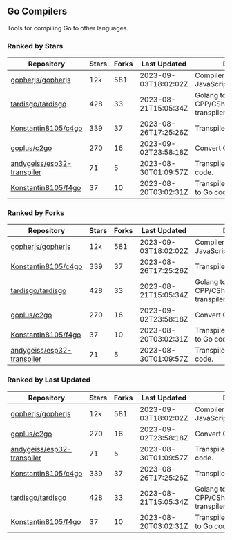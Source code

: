 ## Go Compilers

Tools for compiling Go to other languages.

### Ranked by Stars

| Repository | Stars | Forks | Last Updated | Description | 
|------------|-------|-------|--------------|-------------|
| [gopherjs/gopherjs](https://github.com/gopherjs/gopherjs) | 12k | 581 | 2023-09-03T18:02:02Z |  Compiler from Go to JavaScript. |
| [tardisgo/tardisgo](https://github.com/tardisgo/tardisgo) | 428 | 33 | 2023-08-21T15:05:34Z |  Golang to Haxe to CPP/CSharp/Java/JavaScript transpiler. |
| [Konstantin8105/c4go](https://github.com/Konstantin8105/c4go) | 339 | 37 | 2023-08-26T17:25:26Z |  Transpile C code to Go code. |
| [goplus/c2go](https://github.com/goplus/c2go) | 270 | 16 | 2023-09-02T23:58:18Z |  Convert C code to Go code. |
| [andygeiss/esp32-transpiler](https://github.com/andygeiss/esp32-transpiler) | 71 | 5 | 2023-08-30T01:09:57Z |  Transpile Go into Arduino code. |
| [Konstantin8105/f4go](https://github.com/Konstantin8105/f4go) | 37 | 10 | 2023-08-20T03:02:31Z |  Transpile FORTRAN 77 code to Go code. |

### Ranked by Forks

| Repository | Stars | Forks | Last Updated | Description | 
|------------|-------|-------|--------------|-------------|
| [gopherjs/gopherjs](https://github.com/gopherjs/gopherjs) | 12k | 581 | 2023-09-03T18:02:02Z |  Compiler from Go to JavaScript. |
| [Konstantin8105/c4go](https://github.com/Konstantin8105/c4go) | 339 | 37 | 2023-08-26T17:25:26Z |  Transpile C code to Go code. |
| [tardisgo/tardisgo](https://github.com/tardisgo/tardisgo) | 428 | 33 | 2023-08-21T15:05:34Z |  Golang to Haxe to CPP/CSharp/Java/JavaScript transpiler. |
| [goplus/c2go](https://github.com/goplus/c2go) | 270 | 16 | 2023-09-02T23:58:18Z |  Convert C code to Go code. |
| [Konstantin8105/f4go](https://github.com/Konstantin8105/f4go) | 37 | 10 | 2023-08-20T03:02:31Z |  Transpile FORTRAN 77 code to Go code. |
| [andygeiss/esp32-transpiler](https://github.com/andygeiss/esp32-transpiler) | 71 | 5 | 2023-08-30T01:09:57Z |  Transpile Go into Arduino code. |

### Ranked by Last Updated

| Repository | Stars | Forks | Last Updated | Description | 
|------------|-------|-------|--------------|-------------|
| [gopherjs/gopherjs](https://github.com/gopherjs/gopherjs) | 12k | 581 | 2023-09-03T18:02:02Z |  Compiler from Go to JavaScript. |
| [goplus/c2go](https://github.com/goplus/c2go) | 270 | 16 | 2023-09-02T23:58:18Z |  Convert C code to Go code. |
| [andygeiss/esp32-transpiler](https://github.com/andygeiss/esp32-transpiler) | 71 | 5 | 2023-08-30T01:09:57Z |  Transpile Go into Arduino code. |
| [Konstantin8105/c4go](https://github.com/Konstantin8105/c4go) | 339 | 37 | 2023-08-26T17:25:26Z |  Transpile C code to Go code. |
| [tardisgo/tardisgo](https://github.com/tardisgo/tardisgo) | 428 | 33 | 2023-08-21T15:05:34Z |  Golang to Haxe to CPP/CSharp/Java/JavaScript transpiler. |
| [Konstantin8105/f4go](https://github.com/Konstantin8105/f4go) | 37 | 10 | 2023-08-20T03:02:31Z |  Transpile FORTRAN 77 code to Go code. |

